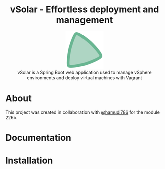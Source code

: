 <div align="center"><h1>vSolar - Effortless deployment and management</h1></div>

<div align="center">
  <img width="120px" src="./assets/vSolar-icon.svg" />
</div>

<div align="center">vSolar is a Spring Boot web application used to manage vSphere environments and deploy virtual machines with Vagrant</div>

# About

This project was created in collaboration with [@hamudi786](https://github.com/hamudi786) for the module 226b.

# Documentation

# Installation
